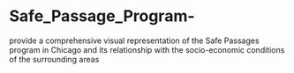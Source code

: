 # Safe_Passage_Program-
provide a comprehensive visual representation of the Safe Passages program in Chicago and its relationship with the socio-economic conditions of the surrounding areas
